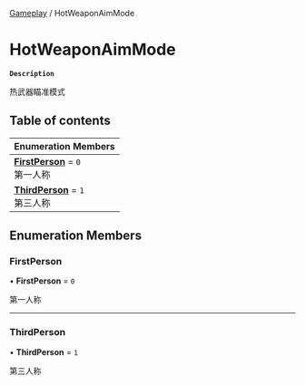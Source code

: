 [Gameplay](../modules/Gameplay.Gameplay.md) / HotWeaponAimMode

# HotWeaponAimMode <Badge type="tip" text="Enumeration" />

**`Description`**

热武器瞄准模式

## Table of contents

| Enumeration Members |
| :-----|
| **[FirstPerson](Gameplay.Gameplay.HotWeaponAimMode.md#firstperson)** = ``0`` <br> 第一人称|
| **[ThirdPerson](Gameplay.Gameplay.HotWeaponAimMode.md#thirdperson)** = ``1`` <br> 第三人称|

## Enumeration Members

### FirstPerson

• **FirstPerson** = ``0``

第一人称

___

### ThirdPerson

• **ThirdPerson** = ``1``

第三人称
